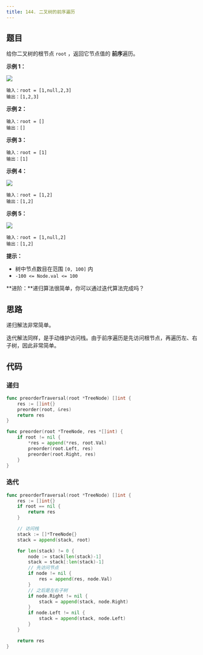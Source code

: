 ```yaml
---
title: 144. 二叉树的前序遍历
---
```


## 题目

给你二叉树的根节点 `root` ，返回它节点值的 **前序**遍历。

**示例 1：**

![](https://assets.leetcode.com/uploads/2020/09/15/inorder_1.jpg)

```
输入：root = [1,null,2,3]
输出：[1,2,3]
```

**示例 2：**

```
输入：root = []
输出：[]
```

**示例 3：**

```
输入：root = [1]
输出：[1]
```

**示例 4：**

![](https://assets.leetcode.com/uploads/2020/09/15/inorder_5.jpg)

```
输入：root = [1,2]
输出：[1,2]
```

**示例 5：**

![](https://assets.leetcode.com/uploads/2020/09/15/inorder_4.jpg)

```
输入：root = [1,null,2]
输出：[1,2]
```

**提示：**

- 树中节点数目在范围 `[0, 100]` 内
- `-100 <= Node.val <= 100`

**进阶：**递归算法很简单，你可以通过迭代算法完成吗？

## 思路

递归解法非常简单。

迭代解法同样，是手动维护访问栈。由于前序遍历是先访问根节点，再遍历左、右子树，因此非常简单。

## 代码

### 递归

```go
func preorderTraversal(root *TreeNode) []int {
	res := []int{}
	preorder(root, &res)
	return res
}

func preorder(root *TreeNode, res *[]int) {
	if root != nil {
		*res = append(*res, root.Val)
		preorder(root.Left, res)
		preorder(root.Right, res)
	}
}
```

### 迭代

```go
func preorderTraversal(root *TreeNode) []int {
	res := []int{}
	if root == nil {
		return res
	}

	// 访问栈
	stack := []*TreeNode{}
	stack = append(stack, root)

	for len(stack) != 0 {
		node := stack[len(stack)-1]
		stack = stack[:len(stack)-1]
		// 先访问节点
		if node != nil {
			res = append(res, node.Val)
		}
		// 之后是左右子树
		if node.Right != nil {
			stack = append(stack, node.Right)
		}
		if node.Left != nil {
			stack = append(stack, node.Left)
		}
	}

	return res
}
```
